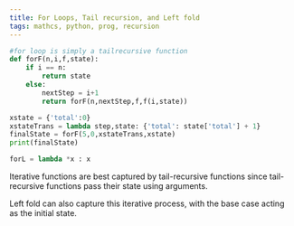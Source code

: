 ```yaml
---
title: For Loops, Tail recursion, and Left fold
tags: mathcs, python, prog, recursion
---
```



``` python
#for loop is simply a tailrecursive function
def forF(n,i,f,state):
    if i == n:
        return state
    else:
        nextStep = i+1
        return forF(n,nextStep,f,f(i,state))

xstate = {'total':0}
xstateTrans = lambda step,state: {'total': state['total'] + 1}
finalState = forF(5,0,xstateTrans,xstate)
print(finalState)

forL = lambda *x : x
```
Iterative functions are best captured by tail-recursive functions since tail-recursive functions pass their state using arguments.

Left fold can also capture this iterative process, with the base case acting as the initial state.